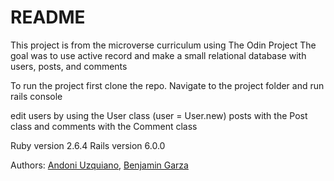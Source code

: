 # README

This project is from the microverse curriculum using The Odin Project
The goal was to use active record and make a small relational database with users, posts, and comments

To run the project first clone the repo.
Navigate to the project folder and run rails console

edit users by using the User class (user = User.new)
posts with the Post class and comments with the Comment class

Ruby version 2.6.4
Rails version 6.0.0

Authors: [Andoni Uzquiano](https://github.com/Juakata),  [Benjamin Garza](https://github.com/BenjaminGarza)